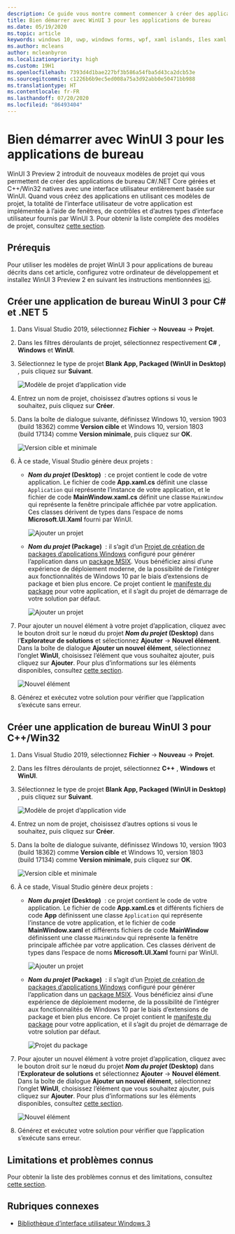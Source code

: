 ```yaml
---
description: Ce guide vous montre comment commencer à créer des applications de bureau .NET et C++/Win32 avec une interface utilisateur WinUI 3.
title: Bien démarrer avec WinUI 3 pour les applications de bureau
ms.date: 05/19/2020
ms.topic: article
keywords: windows 10, uwp, windows forms, wpf, xaml islands, îles xaml
ms.author: mcleans
author: mcleanbyron
ms.localizationpriority: high
ms.custom: 19H1
ms.openlocfilehash: 7393d4d1bae227bf3b586a54fba5d43ca2dcb53e
ms.sourcegitcommit: c1226b6b9ec5ed008a75a3d92abb0e50471bb988
ms.translationtype: HT
ms.contentlocale: fr-FR
ms.lasthandoff: 07/20/2020
ms.locfileid: "86493404"
---
```

# <a name="get-started-with-winui-3-for-desktop-apps"></a>Bien démarrer avec WinUI 3 pour les applications de bureau

WinUI 3 Preview 2 introduit de nouveaux modèles de projet qui vous permettent de créer des applications de bureau C#/.NET Core gérées et C++/Win32 natives avec une interface utilisateur entièrement basée sur WinUI. Quand vous créez des applications en utilisant ces modèles de projet, la totalité de l’interface utilisateur de votre application est implémentée à l’aide de fenêtres, de contrôles et d’autres types d’interface utilisateur fournis par WinUI 3. Pour obtenir la liste complète des modèles de projet, consultez [cette section](index.md#project-templates-for-winui-3).

## <a name="prerequisites"></a>Prérequis

Pour utiliser les modèles de projet WinUI 3 pour applications de bureau décrits dans cet article, configurez votre ordinateur de développement et installez WinUI 3 Preview 2 en suivant les instructions mentionnées [ici](index.md#install-winui-3-preview-2).

## <a name="create-a-winui-3-desktop-app-for-c-and-net-5"></a>Créer une application de bureau WinUI 3 pour C# et .NET 5

1. Dans Visual Studio 2019, sélectionnez **Fichier** -> **Nouveau** -> **Projet**.

2. Dans les filtres déroulants de projet, sélectionnez respectivement **C#** , **Windows** et **WinUI**.

3. Sélectionnez le type de projet **Blank App, Packaged (WinUI in Desktop)** , puis cliquez sur **Suivant**.

    ![Modèle de projet d’application vide](images/WinUI-csharp-newproject.png)

4. Entrez un nom de projet, choisissez d’autres options si vous le souhaitez, puis cliquez sur **Créer**.

5. Dans la boîte de dialogue suivante, définissez Windows 10, version 1903 (build 18362) comme **Version cible** et Windows 10, version 1803 (build 17134) comme **Version minimale**, puis cliquez sur **OK**.

    ![Version cible et minimale](images/WinUI-min-target-version.png)

6. À ce stade, Visual Studio génère deux projets :

    * ***Nom du projet* (Desktop)**  : ce projet contient le code de votre application. Le fichier de code **App.xaml.cs** définit une classe `Application` qui représente l’instance de votre application, et le fichier de code **MainWindow.xaml.cs** définit une classe `MainWindow` qui représente la fenêtre principale affichée par votre application. Ces classes dérivent de types dans l’espace de noms **Microsoft.UI.Xaml** fourni par WinUI.

        ![Ajouter un projet](images/WinUI-csharp-appproject.png)

    * ***Nom du projet* (Package)**  : il s’agit d’un [Projet de création de packages d’applications Windows](https://docs.microsoft.com/windows/msix/desktop/desktop-to-uwp-packaging-dot-net) configuré pour générer l’application dans un [package MSIX](https://docs.microsoft.com/windows/msix/overview). Vous bénéficiez ainsi d’une expérience de déploiement moderne, de la possibilité de l’intégrer aux fonctionnalités de Windows 10 par le biais d’extensions de package et bien plus encore. Ce projet contient le [manifeste du package](https://docs.microsoft.com/uwp/schemas/appxpackage/uapmanifestschema/schema-root) pour votre application, et il s’agit du projet de démarrage de votre solution par défaut.

        ![Ajouter un projet](images/WinUI-csharp-packageproject.png)

7. Pour ajouter un nouvel élément à votre projet d’application, cliquez avec le bouton droit sur le nœud du projet ***Nom du projet* (Desktop)** dans l’**Explorateur de solutions** et sélectionnez **Ajouter** -> **Nouvel élément**. Dans la boîte de dialogue **Ajouter un nouvel élément**, sélectionnez l’onglet **WinUI**, choisissez l’élément que vous souhaitez ajouter, puis cliquez sur **Ajouter**. Pour plus d’informations sur les éléments disponibles, consultez [cette section](index.md#item-templates-for-winui-3).

    ![Nouvel élément](images/WinUI-csharp-newitem.png)

8. Générez et exécutez votre solution pour vérifier que l’application s’exécute sans erreur.

## <a name="create-a-winui-3-desktop-app-for-cwin32"></a>Créer une application de bureau WinUI 3 pour C++/Win32

1. Dans Visual Studio 2019, sélectionnez **Fichier** -> **Nouveau** -> **Projet**.

2. Dans les filtres déroulants de projet, sélectionnez **C++** , **Windows** et **WinUI**.

3. Sélectionnez le type de projet **Blank App, Packaged (WinUI in Desktop)** , puis cliquez sur **Suivant**.

    ![Modèle de projet d’application vide](images/WinUI-cpp-newproject.png)

4. Entrez un nom de projet, choisissez d’autres options si vous le souhaitez, puis cliquez sur **Créer**.

5. Dans la boîte de dialogue suivante, définissez Windows 10, version 1903 (build 18362) comme **Version cible** et Windows 10, version 1803 (build 17134) comme **Version minimale**, puis cliquez sur **OK**.

    ![Version cible et minimale](images/WinUI-min-target-version.png)

6. À ce stade, Visual Studio génère deux projets :

    * ***Nom du projet* (Desktop)**  : ce projet contient le code de votre application. Le fichier de code **App.xaml.cs** et différents fichiers de code **App** définissent une classe `Application` qui représente l’instance de votre application, et le fichier de code **MainWindow.xaml** et différents fichiers de code **MainWindow** définissent une classe `MainWindow` qui représente la fenêtre principale affichée par votre application. Ces classes dérivent de types dans l’espace de noms **Microsoft.UI.Xaml** fourni par WinUI.

        ![Ajouter un projet](images/WinUI-cpp-appproject.png)

    * ***Nom du projet* (Package)**  : il s’agit d’un [Projet de création de packages d’applications Windows](https://docs.microsoft.com/windows/msix/desktop/desktop-to-uwp-packaging-dot-net) configuré pour générer l’application dans un [package MSIX](https://docs.microsoft.com/windows/msix/overview). Vous bénéficiez ainsi d’une expérience de déploiement moderne, de la possibilité de l’intégrer aux fonctionnalités de Windows 10 par le biais d’extensions de package et bien plus encore. Ce projet contient le [manifeste du package](https://docs.microsoft.com/uwp/schemas/appxpackage/uapmanifestschema/schema-root) pour votre application, et il s’agit du projet de démarrage de votre solution par défaut.

        ![Projet du package](images/WinUI-cpp-packageproject.png)

7. Pour ajouter un nouvel élément à votre projet d’application, cliquez avec le bouton droit sur le nœud du projet ***Nom du projet* (Desktop)** dans l’**Explorateur de solutions** et sélectionnez **Ajouter** -> **Nouvel élément**. Dans la boîte de dialogue **Ajouter un nouvel élément**, sélectionnez l’onglet **WinUI**, choisissez l’élément que vous souhaitez ajouter, puis cliquez sur **Ajouter**. Pour plus d’informations sur les éléments disponibles, consultez [cette section](index.md#item-templates-for-winui-3).

    ![Nouvel élément](images/WinUI-cpp-newitem.png)

8. Générez et exécutez votre solution pour vérifier que l’application s’exécute sans erreur.

## <a name="known-issues-and-limitations"></a>Limitations et problèmes connus

Pour obtenir la liste des problèmes connus et des limitations, consultez [cette section](index.md#preview-2-limitations-and-known-issues).

## <a name="related-topics"></a>Rubriques connexes

* [Bibliothèque d’interface utilisateur Windows 3](index.md)
